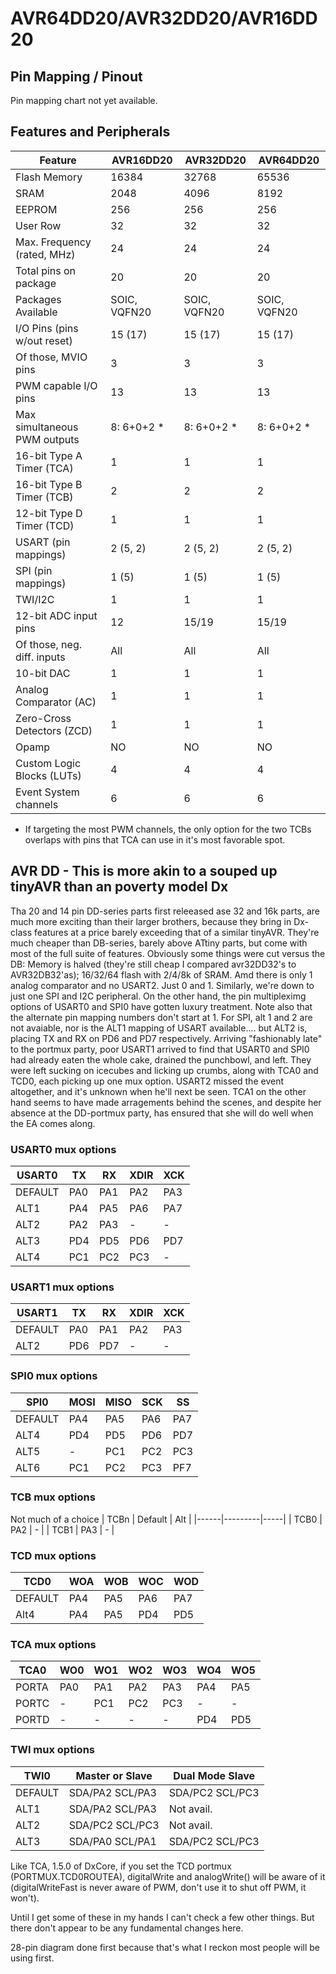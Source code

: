 # AVR64DD20/AVR32DD20/AVR16DD20

## Pin Mapping / Pinout
Pin mapping chart not yet available.


## Features and Peripherals
| Feature                      | AVR16DD20       | AVR32DD20       | AVR64DD20       |
|------------------------------|-----------------|-----------------|-----------------|
| Flash Memory                 | 16384           | 32768           | 65536           |
| SRAM                         | 2048            | 4096            | 8192            |
| EEPROM                       | 256             | 256             | 256             |
| User Row                     | 32              | 32              | 32              |
| Max. Frequency (rated, MHz)  | 24              | 24              | 24              |
| Total pins on package        | 20              | 20              | 20              |
| Packages Available           | SOIC, VQFN20    | SOIC, VQFN20    | SOIC, VQFN20    |
| I/O Pins (pins w/out reset)  | 15 (17)         | 15 (17)         | 15 (17)         |
| Of those, MVIO pins          | 3               | 3               | 3               |
| PWM capable I/O pins         | 13              | 13              | 13              |
| Max simultaneous PWM outputs | 8: 6+0+2 *      | 8: 6+0+2 *      | 8: 6+0+2 *      |
| 16-bit Type A Timer (TCA)    | 1               | 1               | 1               |
| 16-bit Type B Timer (TCB)    | 2               | 2               | 2               |
| 12-bit Type D Timer (TCD)    | 1               | 1               | 1               |
| USART (pin mappings)         | 2 (5, 2)        | 2 (5, 2)        | 2 (5, 2)        |
| SPI (pin mappings)           | 1 (5)           | 1 (5)           | 1 (5)           |
| TWI/I2C                      | 1               | 1               | 1               |
| 12-bit ADC input pins        | 12              | 15/19           | 15/19           |
| Of those, neg. diff. inputs  | All             | All             | All             |
| 10-bit DAC                   | 1               | 1               | 1               |
| Analog Comparator (AC)       | 1               | 1               | 1               |
| Zero-Cross Detectors (ZCD)   | 1               | 1               | 1               |
| Opamp                        | NO              | NO              | NO              |
| Custom Logic Blocks (LUTs)   | 4               | 4               | 4               |
| Event System channels        | 6               | 6               | 6               |

* If targeting the most PWM channels, the only option for the two TCBs overlaps with pins that TCA can use in it's most favorable spot.

## AVR DD - This is more akin to a souped up tinyAVR than an poverty model Dx
Tha 20 and 14 pin DD-series parts first releeased ase 32 and 16k parts, are much more exciting than their larger brothers, because they bring in Dx-class features at a price barely exceeding that of a similar tinyAVR. They're much cheaper than DB-series, barely above ATtiny parts, but come with most of the full suite of features. Obviously some things were cut versus the DB: Memory is halved (they're still cheap I compared avr32DD32's to AVR32DB32'as); 16/32/64 flash with 2/4/8k of SRAM. Amd there is only 1 analog comparator and no USART2. Just 0 and 1. Similarly, we're down to just one SPI and I2C peripheral. On the other hand, the pin multipleximg options of USART0 and SPI0 have gotten luxury treatment. Note also that the alternate pin mapping numbers don't start at 1. For SPI, alt 1 and 2 are not avaiable, nor is the ALT1 mapping of USART available.... but ALT2 is, placing TX and RX on PD6 and PD7 respectively. Arriving "fashionably late" to the portmux party, poor USART1 arrived to find that USART0 and SPI0 had already eaten the whole cake, drained the punchbowl, and left. They were left sucking on icecubes and licking up crumbs, along with TCA0 and TCD0, each picking up one mux option.  USART2 missed the event altogether, and it's unknown when he'll next be seen. TCA1 on the other hand seems to have made arragements behind the scenes, and despite her absence at the DD-portmux party, has ensured that she will do well when the EA comes along.

### USART0 mux options
| USART0  |  TX |  RX | XDIR | XCK |
|---------|-----|-----|------|-----|
| DEFAULT | PA0 | PA1 |  PA2 | PA3 |
| ALT1    | PA4 | PA5 |  PA6 | PA7 |
| ALT2    | PA2 | PA3 |   -  |  -  |
| ALT3    | PD4 | PD5 |  PD6 | PD7 |
| ALT4    | PC1 | PC2 |  PC3 |  -  |

### USART1 mux options
| USART1  |  TX |  RX | XDIR | XCK |
|---------|-----|-----|------|-----|
| DEFAULT | PA0 | PA1 |  PA2 | PA3 |
| ALT2    | PD6 | PD7 |   -  |  -  |

### SPI0 mux options
| SPI0    | MOSI | MISO | SCK |  SS |
|---------|------|------|-----|-----|
| DEFAULT |  PA4 |  PA5 | PA6 | PA7 |
| ALT4    |  PD4 |  PD5 | PD6 | PD7 |
| ALT5    |   -  |  PC1 | PC2 | PC3 |
| ALT6    |  PC1 |  PC2 | PC3 | PF7 |

### TCB mux options
Not much of a choice
| TCBn | Default | Alt |
|------|---------|-----|
| TCB0 |    PA2  |  -  |
| TCB1 |    PA3  |  -  |


### TCD mux options
| TCD0    | WOA | WOB | WOC | WOD |
|---------|-----|-----|-----|-----|
| DEFAULT | PA4 | PA5 | PA6 | PA7 |
| Alt4    | PA4 | PA5 | PD4 | PD5 |


### TCA mux options
| TCA0    | WO0 | WO1 | WO2 | WO3 | WO4 | WO5 |
|---------|-----|-----|-----|-----|-----|-----|
| PORTA   | PA0 | PA1 | PA2 | PA3 | PA4 | PA5 |
| PORTC   |  -  | PC1 | PC2 | PC3 |  -  |  -  |
| PORTD   |  -  | -   |  -  |   - | PD4 | PD5 |


### TWI mux options
| TWI0    | Master or Slave | Dual Mode Slave |
|---------|-----------------|-----------------|
| DEFAULT | SDA/PA2 SCL/PA3 | SDA/PC2 SCL/PC3 |
| ALT1    | SDA/PA2 SCL/PA3 | Not avail.      |
| ALT2    | SDA/PC2 SCL/PC3 | Not avail.      |
| ALT3    | SDA/PA0 SCL/PA1 | SDA/PC2 SCL/PC3 |

Like TCA, 1.5.0 of DxCore, if you set the TCD portmux (PORTMUX.TCD0ROUTEA), digitalWrite and analogWrite() will be aware of it (digitalWriteFast is never aware of PWM, don't use it to shut off PWM, it won't).

Until I get some of these in my hands I can't check a few other things. But there don't appear to be any fundamental changes here.

28-pin diagram done first because that's what I reckon most people will be using first.

